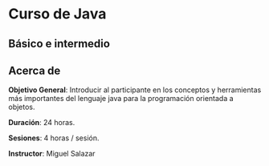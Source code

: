
# Curso de Java
## Básico e intermedio


## Acerca de

**Objetivo General**: Introducir al participante en los conceptos y herramientas más importantes del lenguaje java para la programación orientada a objetos.

**Duración**: 24 horas.

**Sesiones**: 4 horas / sesión.

**Instructor**: Miguel Salazar
